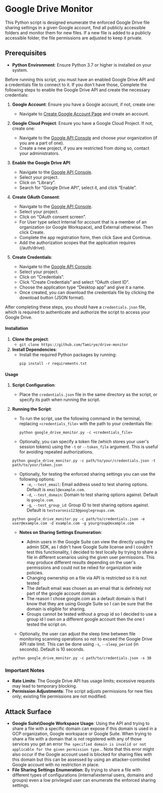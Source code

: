 # Google Drive Monitor

This Python script is designed enumerate the enforced Google Drive file sharing settings in a given Google account, find all publicly accessible folders and monitor them for new files. If a new file is added to a publicly accessible folder, the file permissions are adjusted to keep it private.

## Prerequisites

- **Python Environment**: Ensure Python 3.7 or higher is installed on your system.

Before running this script, you must have an enabled Google Drive API and a credentials file to connect to it. If you don't have those,
Complete the following steps to enable the Google Drive API and create the necessary credentials:

1. **Google Account**: Ensure you have a Google account, if not, create one:

   - Navigate to [Create Google Account Page](https://accounts.google.com/signup) and create an account.

2. **Google Cloud Project**: Ensure you have a Google Cloud Project. If not, create one:

   - Navigate to the [Google API Console](https://console.developers.google.com/) and choose your organization (if you are a part of one).
   - Create a new project, if you are restricted from doing so, contact your administrators.

3. **Enable the Google Drive API**:

   - Navigate to the [Google API Console](https://console.developers.google.com/).
   - Select your project.
   - Click on “Library”.
   - Search for “Google Drive API”, select it, and click “Enable”.

4. **Create OAuth Consent**:

   - Navigate to the [Google API Console](https://console.developers.google.com/).
   - Select your project.
   - Click on “OAuth consent screen".
   - For User type select Internal for account that is a member of an organization (or Google Workspace), and External otherwise. Then click Create.
   - Complete the app registration form, then click Save and Continue.
   - Add the authorization scopes that the application requires (/auth/drive).

5. **Create Credentials**:
   - Navigate to the [Google API Console](https://console.developers.google.com/).
   - Select your project.
   - Click on “Credentials”.
   - Click “Create Credentials” and select “OAuth client ID”.
   - Choose the application type “Desktop app” and give it a name.
   - Once created, you can download the credentials file by clicking the download button (JSON format).

After completing these steps, you should have a `credentials.json` file, which is required to authenticate and authorize the script to access your Google Drive.

#### Installation

1. **Clone the project**:
   - `git clone https://github.com/Tamirye/drive-monitor`
2. **Install Dependencies**:
   - Install the required Python packages by running:
     ```
     pip install -r requirements.txt
     ```

#### Usage

1. **Script Configuration**:
   - Place the `credentials.json` file in the same directory as the script, or specify its path when running the script.
2. **Running the Script**:

   - To run the script, use the following command in the terminal, replacing `<credentials_file>` with the path to your credentials file:
     ```
     python google_drive_monitor.py -c <credentials_file>
     ```
   - Optionally, you can specify a token file (which stores your user's session tokens) using the `-t` or `--token_file` argument. This is useful for avoiding repeated authorizations.

   ```
   python google_drive_monitor.py -c path/to/your/credentials.json -t path/to/your/token.json
   ```

   - Optionally, for testing the enforced sharing settings you can use the following options:
     - `-e`, `--test_email`: Email address used to test sharing options. Default is `email@example.com`.
     - `-d`, `--test_domain`: Domain to test sharing options against. Default is `google.com`.
     - `-g`, `--test_group_id`: Group ID to test sharing options against. Default is `testvaronis123@googlegroups.com`.

   ```
   python google_drive_monitor.py -c path/to/credentials.json -e user@example.com -d example.com -g yourgroup@example.com
   ```

   - **Notes on Sharing Settings Enumeration**:

     - Admin users in the Google Suite can view the directly using the admin SDK, as I didn't have Google Suite license and I couldn't test this functionality, I decided to test locally by trying to share a file in different scenarios using the given user permissions. This may produce different results depending on the user's permissions and could not be relied for organization wide policies.
     - Changing ownership on a file via API is restricted so it is not tested
     - The default email was chosen as an email that is definitely not part of the google account domain
     - The reason I chose google.com as a default domain is that I know that they are using Google Suite so I can be sure that the domain is eligible for sharing.
     - Groups cannot be tested without a group id so I decided to use a group id I own on a different google account then the one I tested the script on.

   - Optionally, the user can adjust the sleep time between file monitoring scanning operations so not to exceed the Google Drive API rate limit. This can be done using `-s`, `--sleep_period` (in seconds). Default is 10 seconds.

   ```
   python google_drive_monitor.py -c path/to/credentials.json -s 30
   ```

### Important Notes

- **Rate Limits**: The Google Drive API has usage limits; excessive requests may lead to temporary blocking.
- **Permission Adjustments**: The script adjusts permissions for new files only; existing file permissions are not modified.

## Attack Surface

- **Google Suite\Google Workspace Usage**: Using the API and trying to share a file with a specific domain can expose if this domain is used in a GCP organization, Google workspace or Google Suite. When trying to share a file with a domain that is not registered with any of those services you get an error `The specified domain is invalid or not applicable for the given permission type.`. Note that this error might also occur if the Google account used is blocked for sharing files with this domain but this can be assessed by using an attacker-controlled Google account with no restriction in place.
- **File Sharing Settings Enumeration**: By trying to share a file with different types of configurations (internal\external users, domains and groups) even a low privileged user can enumerate the enforced sharing settings.
